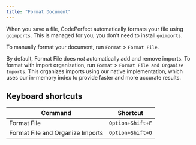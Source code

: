 ```yaml
---
title: "Format Document"
---
```


When you save a file, CodePerfect automatically formats your file using
`goimports`. This is managed for you; you don't need to install `goimports`.

To manually format your document, run `Format` &gt; `Format File`.

By default, Format File does _not_ automatically add and remove imports. To
format with import organization, run `Format` &gt; `Format File and Organize
Imports`. This organizes imports using our native implementation, which uses our
in-memory index to provide faster and more accurate results.

## Keyboard shortcuts

| Command                          | Shortcut         |
| -------------------------------- | ---------------- |
| Format File                      | `Option+Shift+F` |
| Format File and Organize Imports | `Option+Shift+O` |
